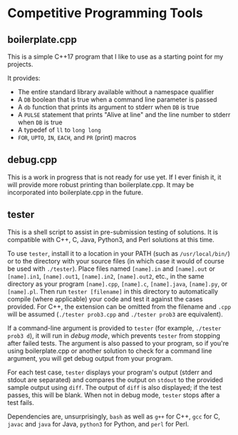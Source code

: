 # Competitive Programming Tools

## boilerplate.cpp

This is a simple C++17 program that I like to use as a starting point for my projects.

It provides:
* The entire standard library available without a namespace qualifier
* A `DB` boolean that is true when a command line parameter is passed
* A `db` function that prints its argument to stderr when `DB` is true
* A `PULSE` statement that prints "Alive at line" and the line number to stderr when `DB` is true
* A typedef of `ll` to `long long`
* `FOR`, `UPTO`, `IN`, `EACH`, and `PR` (print) macros

## debug.cpp

This is a work in progress that is not ready for use yet. If I ever finish it, it will provide more robust printing than boilerplate.cpp. It may be incorporated into boilerplate.cpp in the future.

## tester

This is a shell script to assist in pre-submission testing of solutions. It is compatible with C++, C, Java, Python3, and Perl solutions at this time.

To use `tester`, install it to a location in your PATH (such as `/usr/local/bin/`) or to the directory with your source files (in which case it would of course be used with `./tester`). Place files named `[name].in` and `[name].out` or `[name].in1`, `[name].out1`, `[name].in2`, `[name].out2`, etc., in the same directory as your program `[name].cpp`, `[name].c`, `[name].java`, `[name].py`, or `[name].pl`. Then run `tester [filename]` in this directory to automatically compile (where applicable) your code and test it against the cases provided. For C++, the extension can be omitted from the filename and `.cpp` will be assumed (`./tester prob3.cpp` and `./tester prob3` are equivalent).

If a command-line argument is provided to `tester` (for example, `./tester prob3 d`), it will run in *debug mode*, which prevents `tester` from stopping after failed tests. The argument is also passed to your program, so if you're using boilerplate.cpp or another solution to check for a command line argument, you will get debug output from your program.

For each test case, `tester` displays your program's output (stderr and stdout are separated) and compares the output on `stdout` to the provided sample output using `diff`. The output of `diff` is also displayed; if the test passes, this will be blank. When not in debug mode, `tester` stops after a test fails.

Dependencies are, unsurprisingly, `bash` as well as `g++` for C++, `gcc` for C, `javac` and `java` for Java, `python3` for Python, and `perl` for Perl.